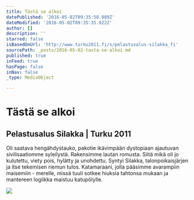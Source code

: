 ```yaml
---
title: Tästä se alkoi
datePublished: '2016-05-02T09:35:58.089Z'
dateModified: '2016-05-02T09:35:35.922Z'
author: []
description: ''
starred: false
isBasedOnUrl: 'http://www.turku2011.fi/s/pelastusalus-silakka_fi'
sourcePath: _posts/2016-05-02-tasta-se-alkoi.md
published: true
inFeed: true
hasPage: false
inNav: false
_type: MediaObject

---
```

# Tästä se alkoi

<article style=""><h1>Pelastusalus Silakka | Turku 2011</h1><p>Oli saatava hengähdystauko, pakotie ikävimpään dystopiaan ajautuvan sivilisaatiomme syleilystä. Rakensimme lautan romusta. Siitä mikä oli jo kulutettu, viety pois, hylätty ja unohdettu. Syntyi Silakka, talonpoikaisjärjen ja itse tekemisen riemun tulos. Katamaraani, jolla pääsimme avarampiin maisemiin - merelle, missä tuuli sotkee hiuksia tahtonsa mukaan ja mantereen logiikka maistuu katupölylle.</p><img src="http://www.turku2011.fi/sites/default/files/resize/imagecache/freecrop/imagefield/slakka_dragsfjardissa_xs-600x400.jpg" /></article>